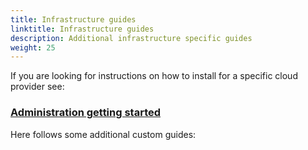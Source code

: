 ```yaml
---
title: Infrastructure guides
linktitle: Infrastructure guides
description: Additional infrastructure specific guides
weight: 25
---
```


If you are looking for instructions on how to install for a specific cloud provider see:

<h3><a href="/docs/v3/#administration">Administration getting started</a></h3>

Here follows some additional custom guides:


